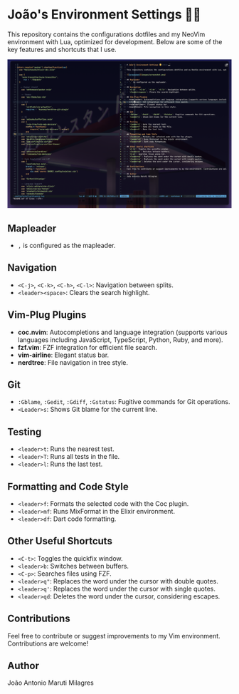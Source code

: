 # João's Environment Settings 👨‍💻

This repository contains the configurations dotfiles and my NeoVim environment with Lua, optimized for development. Below are some of the key features and shortcuts that I use.

![Screenshot](images/screenshot.png)

## Mapleader
- `,` is configured as the mapleader.

## Navigation
- `<C-j>`, `<C-k>`, `<C-h>`, `<C-l>`: Navigation between splits.
- `<leader><space>`: Clears the search highlight.

## Vim-Plug Plugins
- **coc.nvim**: Autocompletions and language integration (supports various languages including JavaScript, TypeScript, Python, Ruby, and more).
- **fzf.vim**: FZF integration for efficient file search.
- **vim-airline**: Elegant status bar.
- **nerdtree**: File navigation in tree style.

## Git
- `:Gblame`, `:Gedit`, `:Gdiff`, `:Gstatus`: Fugitive commands for Git operations.
- `<Leader>s`: Shows Git blame for the current line.

## Testing
- `<leader>t`: Runs the nearest test.
- `<leader>T`: Runs all tests in the file.
- `<leader>l`: Runs the last test.

## Formatting and Code Style
- `<leader>f`: Formats the selected code with the Coc plugin.
- `<leader>mf`: Runs MixFormat in the Elixir environment.
- `<leader>df`: Dart code formatting.

## Other Useful Shortcuts
- `<C-t>`: Toggles the quickfix window.
- `<leader>b`: Switches between buffers.
- `<C-p>`: Searches files using FZF.
- `<leader>q"`: Replaces the word under the cursor with double quotes.
- `<leader>q'`: Replaces the word under the cursor with single quotes.
- `<leader>qd`: Deletes the word under the cursor, considering escapes.

## Contributions
Feel free to contribute or suggest improvements to my Vim environment. Contributions are welcome!

## Author
João Antonio Maruti Milagres

